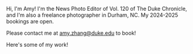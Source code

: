 Hi, I'm Amy! I'm the News Photo Editor of Vol. 120 of The Duke Chronicle, and I'm also a freelance photographer in Durham, NC. My 2024-2025 bookings are open. 

Please contact me at amy.zhang@duke.edu to book! 

Here's some of my work!

